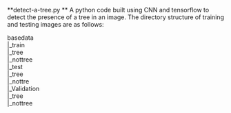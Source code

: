 **detect-a-tree.py **
A python code built using CNN and tensorflow to detect the presence of a tree in an image. 
The directory structure of training and testing images are as follows:

basedata <br />
   |_train <br />
       |_tree <br />
       |_nottree <br />
    |_test <br />
       |_tree <br />
       |_nottre <br />
    |_Validation <br />
       |_tree <br /> 
       |_nottree <br />
